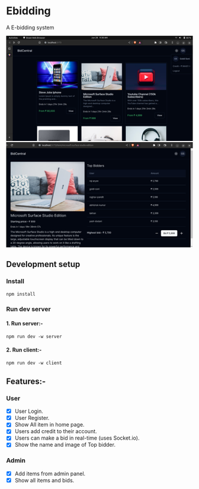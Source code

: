# Ebidding

A E-bidding system

![Home page](./preview/Home.png)
![Asset page](./preview/Asset.png)

## Development setup

### Install
```
npm install
```
### Run dev server

#### 1. Run server:-
```
npm run dev -w server
```
#### 2. Run client:-
```
npm run dev -w client
```

## Features:-

### User

- [X] User Login.
- [X] User Register.
- [X] Show All item in home page.
- [X] Users add credit to their account.
- [X] Users can make a bid in real-time (uses Socket.io).
- [X] Show the name and image of Top bidder.

### Admin

- [X] Add items from admin panel.
- [X] Show all items and bids.
